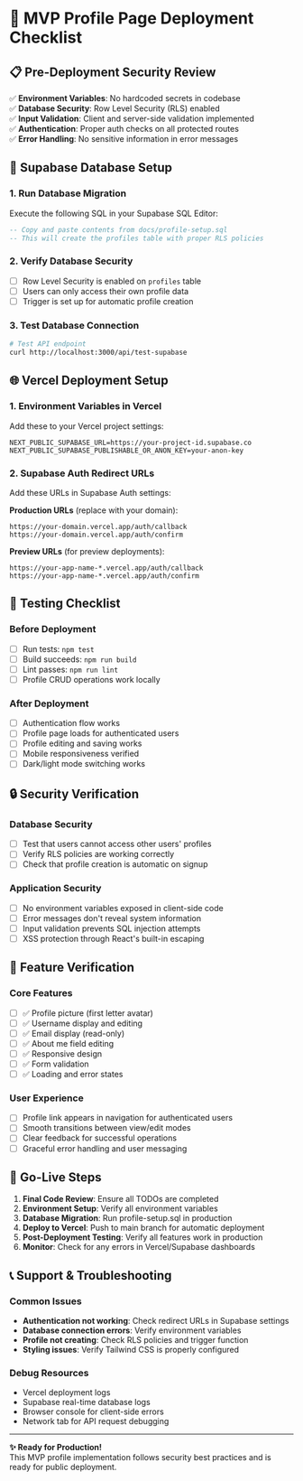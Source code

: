 # 🚀 MVP Profile Page Deployment Checklist

## 📋 Pre-Deployment Security Review
✅ **Environment Variables**: No hardcoded secrets in codebase  
✅ **Database Security**: Row Level Security (RLS) enabled  
✅ **Input Validation**: Client and server-side validation implemented  
✅ **Authentication**: Proper auth checks on all protected routes  
✅ **Error Handling**: No sensitive information in error messages  

## 🔧 Supabase Database Setup

### 1. Run Database Migration
Execute the following SQL in your Supabase SQL Editor:

```sql
-- Copy and paste contents from docs/profile-setup.sql
-- This will create the profiles table with proper RLS policies
```

### 2. Verify Database Security
- [ ] Row Level Security is enabled on `profiles` table
- [ ] Users can only access their own profile data
- [ ] Trigger is set up for automatic profile creation

### 3. Test Database Connection
```bash
# Test API endpoint
curl http://localhost:3000/api/test-supabase
```

## 🌐 Vercel Deployment Setup

### 1. Environment Variables in Vercel
Add these to your Vercel project settings:

```
NEXT_PUBLIC_SUPABASE_URL=https://your-project-id.supabase.co
NEXT_PUBLIC_SUPABASE_PUBLISHABLE_OR_ANON_KEY=your-anon-key
```

### 2. Supabase Auth Redirect URLs
Add these URLs in Supabase Auth settings:

**Production URLs** (replace with your domain):
```
https://your-domain.vercel.app/auth/callback
https://your-domain.vercel.app/auth/confirm
```

**Preview URLs** (for preview deployments):
```
https://your-app-name-*.vercel.app/auth/callback
https://your-app-name-*.vercel.app/auth/confirm
```

## 🧪 Testing Checklist

### Before Deployment
- [ ] Run tests: `npm test`
- [ ] Build succeeds: `npm run build`
- [ ] Lint passes: `npm run lint`
- [ ] Profile CRUD operations work locally

### After Deployment
- [ ] Authentication flow works
- [ ] Profile page loads for authenticated users
- [ ] Profile editing and saving works
- [ ] Mobile responsiveness verified
- [ ] Dark/light mode switching works

## 🔒 Security Verification

### Database Security
- [ ] Test that users cannot access other users' profiles
- [ ] Verify RLS policies are working correctly
- [ ] Check that profile creation is automatic on signup

### Application Security
- [ ] No environment variables exposed in client-side code
- [ ] Error messages don't reveal system information
- [ ] Input validation prevents SQL injection attempts
- [ ] XSS protection through React's built-in escaping

## 📱 Feature Verification

### Core Features
- [ ] ✅ Profile picture (first letter avatar)
- [ ] ✅ Username display and editing
- [ ] ✅ Email display (read-only)
- [ ] ✅ About me field editing
- [ ] ✅ Responsive design
- [ ] ✅ Form validation
- [ ] ✅ Loading and error states

### User Experience
- [ ] Profile link appears in navigation for authenticated users
- [ ] Smooth transitions between view/edit modes
- [ ] Clear feedback for successful operations
- [ ] Graceful error handling and user messaging

## 🚀 Go-Live Steps

1. **Final Code Review**: Ensure all TODOs are completed
2. **Environment Setup**: Verify all environment variables
3. **Database Migration**: Run profile-setup.sql in production
4. **Deploy to Vercel**: Push to main branch for automatic deployment
5. **Post-Deployment Testing**: Verify all features work in production
6. **Monitor**: Check for any errors in Vercel/Supabase dashboards

## 📞 Support & Troubleshooting

### Common Issues
- **Authentication not working**: Check redirect URLs in Supabase settings
- **Database connection errors**: Verify environment variables
- **Profile not creating**: Check RLS policies and trigger function
- **Styling issues**: Verify Tailwind CSS is properly configured

### Debug Resources
- Vercel deployment logs
- Supabase real-time database logs
- Browser console for client-side errors
- Network tab for API request debugging

---

**✨ Ready for Production!**  
This MVP profile implementation follows security best practices and is ready for public deployment.
